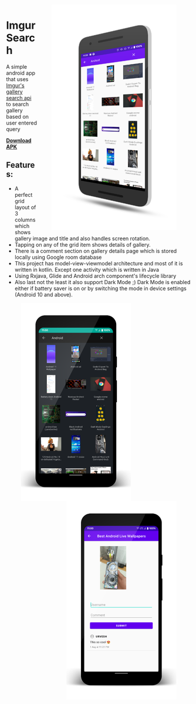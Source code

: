 <img src="https://github.com/urveshtanna/Imgur-search-mvvm/blob/master/screenshots/screenshot_1.png" width="340" align="right" hspace="40">

# Imgur Search

A simple android app that uses [Imgur's gallery search api](https://apidocs.imgur.com/) to search gallery based on user entered query 

**[Download APK](https://drive.google.com/file/d/1775MsJB9oR35G9gppHIwTdHC5k4c6MfY/view?usp=sharing)**

## Features:
- A perfect grid layout of 3 columns which shows gallery image and title and also handles screen rotation.
- Tapping on any of the grid item shows details of gallery.
- There is a comment section on gallery details page which is stored locally using Google room database
- This project has model-view-viewmodel architecture and most of it is written in kotlin. Except one activity which is written in Java
- Using Rxjava, Glide and Android arch component's lifecycle library
- Also last not the least it also support Dark Mode ;) Dark Mode is enabled either if battery saver is on or by switching the mode in device settings (Android 10 and above).

<img src="https://github.com/urveshtanna/Imgur-search-mvvm/blob/master/screenshots/screenshot_2.png"  width="300" align="left" hspace="40"/>
<img src="https://github.com/urveshtanna/Imgur-search-mvvm/blob/master/screenshots/screenshot_3.png" width="300" align="right" hspace="40" />

